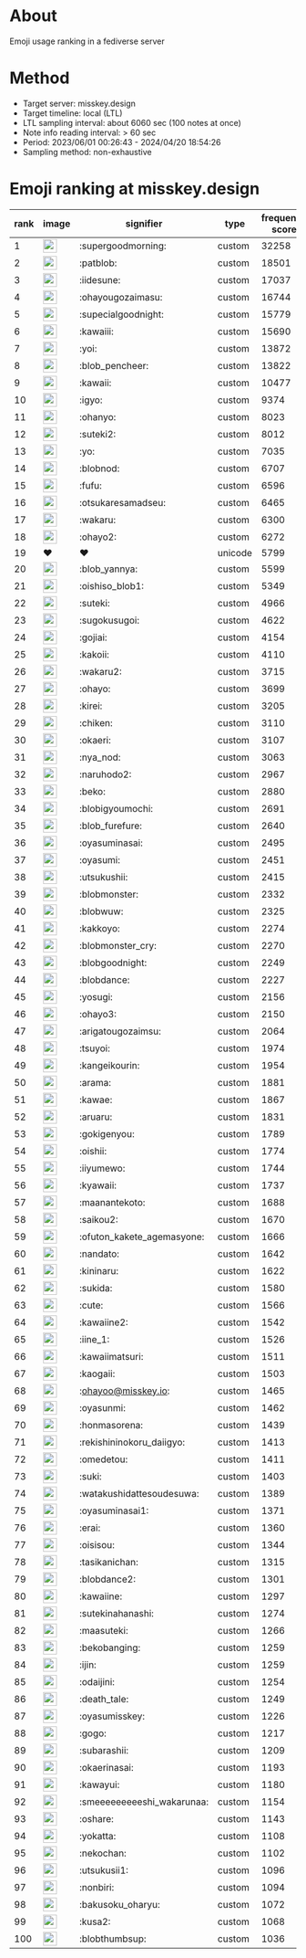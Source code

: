 # About
Emoji usage ranking in a fediverse server

# Method
- Target server: misskey.design
- Target timeline: local (LTL)
- LTL sampling interval: about 6060 sec (100 notes at once)
- Note info reading interval: > 60 sec
- Period: 2023/06/01 00:26:43 - 2024/04/20 18:54:26 
- Sampling method: non-exhaustive

# Emoji ranking at misskey.design

|rank|image|signifier|type|frequency score|
|----|----|----|----|----|
|1|<img height="24" src="https://misskey.design/emoji/supergoodmorning.webp">|:supergoodmorning:|custom|32258|
|2|<img height="24" src="https://misskey.design/emoji/patblob.webp">|:patblob:|custom|18501|
|3|<img height="24" src="https://misskey.design/emoji/iidesune.webp">|:iidesune:|custom|17037|
|4|<img height="24" src="https://misskey.design/emoji/ohayougozaimasu.webp">|:ohayougozaimasu:|custom|16744|
|5|<img height="24" src="https://misskey.design/emoji/supecialgoodnight.webp">|:supecialgoodnight:|custom|15779|
|6|<img height="24" src="https://misskey.design/emoji/kawaiii.webp">|:kawaiii:|custom|15690|
|7|<img height="24" src="https://misskey.design/emoji/yoi.webp">|:yoi:|custom|13872|
|8|<img height="24" src="https://misskey.design/emoji/blob_pencheer.webp">|:blob_pencheer:|custom|13822|
|9|<img height="24" src="https://misskey.design/emoji/kawaii.webp">|:kawaii:|custom|10477|
|10|<img height="24" src="https://misskey.design/emoji/igyo.webp">|:igyo:|custom|9374|
|11|<img height="24" src="https://misskey.design/emoji/ohanyo.webp">|:ohanyo:|custom|8023|
|12|<img height="24" src="https://misskey.design/emoji/suteki2.webp">|:suteki2:|custom|8012|
|13|<img height="24" src="https://misskey.design/emoji/yo.webp">|:yo:|custom|7035|
|14|<img height="24" src="https://misskey.design/emoji/blobnod.webp">|:blobnod:|custom|6707|
|15|<img height="24" src="https://misskey.design/emoji/fufu.webp">|:fufu:|custom|6596|
|16|<img height="24" src="https://misskey.design/emoji/otsukaresamadseu.webp">|:otsukaresamadseu:|custom|6465|
|17|<img height="24" src="https://misskey.design/emoji/wakaru.webp">|:wakaru:|custom|6300|
|18|<img height="24" src="https://misskey.design/emoji/ohayo2.webp">|:ohayo2:|custom|6272|
|19|❤|❤|unicode|5799|
|20|<img height="24" src="https://misskey.design/emoji/blob_yannya.webp">|:blob_yannya:|custom|5599|
|21|<img height="24" src="https://misskey.design/emoji/oishiso_blob1.webp">|:oishiso_blob1:|custom|5349|
|22|<img height="24" src="https://misskey.design/emoji/suteki.webp">|:suteki:|custom|4966|
|23|<img height="24" src="https://misskey.design/emoji/sugokusugoi.webp">|:sugokusugoi:|custom|4622|
|24|<img height="24" src="https://misskey.design/emoji/gojiai.webp">|:gojiai:|custom|4154|
|25|<img height="24" src="https://misskey.design/emoji/kakoii.webp">|:kakoii:|custom|4110|
|26|<img height="24" src="https://misskey.design/emoji/wakaru2.webp">|:wakaru2:|custom|3715|
|27|<img height="24" src="https://misskey.design/emoji/ohayo.webp">|:ohayo:|custom|3699|
|28|<img height="24" src="https://misskey.design/emoji/kirei.webp">|:kirei:|custom|3205|
|29|<img height="24" src="https://misskey.design/emoji/chiken.webp">|:chiken:|custom|3110|
|30|<img height="24" src="https://misskey.design/emoji/okaeri.webp">|:okaeri:|custom|3107|
|31|<img height="24" src="https://misskey.design/emoji/nya_nod.webp">|:nya_nod:|custom|3063|
|32|<img height="24" src="https://misskey.design/emoji/naruhodo2.webp">|:naruhodo2:|custom|2967|
|33|<img height="24" src="https://misskey.design/emoji/beko.webp">|:beko:|custom|2880|
|34|<img height="24" src="https://misskey.design/emoji/blobigyoumochi.webp">|:blobigyoumochi:|custom|2691|
|35|<img height="24" src="https://misskey.design/emoji/blob_furefure.webp">|:blob_furefure:|custom|2640|
|36|<img height="24" src="https://misskey.design/emoji/oyasuminasai.webp">|:oyasuminasai:|custom|2495|
|37|<img height="24" src="https://misskey.design/emoji/oyasumi.webp">|:oyasumi:|custom|2451|
|38|<img height="24" src="https://misskey.design/emoji/utsukushii.webp">|:utsukushii:|custom|2415|
|39|<img height="24" src="https://misskey.design/emoji/blobmonster.webp">|:blobmonster:|custom|2332|
|40|<img height="24" src="https://misskey.design/emoji/blobwuw.webp">|:blobwuw:|custom|2325|
|41|<img height="24" src="https://misskey.design/emoji/kakkoyo.webp">|:kakkoyo:|custom|2274|
|42|<img height="24" src="https://misskey.design/emoji/blobmonster_cry.webp">|:blobmonster_cry:|custom|2270|
|43|<img height="24" src="https://misskey.design/emoji/blobgoodnight.webp">|:blobgoodnight:|custom|2249|
|44|<img height="24" src="https://misskey.design/emoji/blobdance.webp">|:blobdance:|custom|2227|
|45|<img height="24" src="https://misskey.design/emoji/yosugi.webp">|:yosugi:|custom|2156|
|46|<img height="24" src="https://misskey.design/emoji/ohayo3.webp">|:ohayo3:|custom|2150|
|47|<img height="24" src="https://misskey.design/emoji/arigatougozaimsu.webp">|:arigatougozaimsu:|custom|2064|
|48|<img height="24" src="https://misskey.design/emoji/tsuyoi.webp">|:tsuyoi:|custom|1974|
|49|<img height="24" src="https://misskey.design/emoji/kangeikourin.webp">|:kangeikourin:|custom|1954|
|50|<img height="24" src="https://misskey.design/emoji/arama.webp">|:arama:|custom|1881|
|51|<img height="24" src="https://misskey.design/emoji/kawae.webp">|:kawae:|custom|1867|
|52|<img height="24" src="https://misskey.design/emoji/aruaru.webp">|:aruaru:|custom|1831|
|53|<img height="24" src="https://misskey.design/emoji/gokigenyou.webp">|:gokigenyou:|custom|1789|
|54|<img height="24" src="https://misskey.design/emoji/oishii.webp">|:oishii:|custom|1774|
|55|<img height="24" src="https://misskey.design/emoji/iiyumewo.webp">|:iiyumewo:|custom|1744|
|56|<img height="24" src="https://misskey.design/emoji/kyawaii.webp">|:kyawaii:|custom|1737|
|57|<img height="24" src="https://misskey.design/emoji/maanantekoto.webp">|:maanantekoto:|custom|1688|
|58|<img height="24" src="https://misskey.design/emoji/saikou2.webp">|:saikou2:|custom|1670|
|59|<img height="24" src="https://misskey.design/emoji/ofuton_kakete_agemasyone.webp">|:ofuton_kakete_agemasyone:|custom|1666|
|60|<img height="24" src="https://misskey.design/emoji/nandato.webp">|:nandato:|custom|1642|
|61|<img height="24" src="https://misskey.design/emoji/kininaru.webp">|:kininaru:|custom|1622|
|62|<img height="24" src="https://misskey.design/emoji/sukida.webp">|:sukida:|custom|1580|
|63|<img height="24" src="https://misskey.design/emoji/cute.webp">|:cute:|custom|1566|
|64|<img height="24" src="https://misskey.design/emoji/kawaiine2.webp">|:kawaiine2:|custom|1542|
|65|<img height="24" src="https://misskey.design/emoji/iine_1.webp">|:iine_1:|custom|1526|
|66|<img height="24" src="https://misskey.design/emoji/kawaiimatsuri.webp">|:kawaiimatsuri:|custom|1511|
|67|<img height="24" src="https://misskey.design/emoji/kaogaii.webp">|:kaogaii:|custom|1503|
|68|<img height="24" src="https://misskey.design/emoji/ohayoo.webp">|:ohayoo@misskey.io:|custom|1465|
|69|<img height="24" src="https://misskey.design/emoji/oyasunmi.webp">|:oyasunmi:|custom|1462|
|70|<img height="24" src="https://misskey.design/emoji/honmasorena.webp">|:honmasorena:|custom|1439|
|71|<img height="24" src="https://misskey.design/emoji/rekishininokoru_daiigyo.webp">|:rekishininokoru_daiigyo:|custom|1413|
|72|<img height="24" src="https://misskey.design/emoji/omedetou.webp">|:omedetou:|custom|1411|
|73|<img height="24" src="https://misskey.design/emoji/suki.webp">|:suki:|custom|1403|
|74|<img height="24" src="https://misskey.design/emoji/watakushidattesoudesuwa.webp">|:watakushidattesoudesuwa:|custom|1389|
|75|<img height="24" src="https://misskey.design/emoji/oyasuminasai1.webp">|:oyasuminasai1:|custom|1371|
|76|<img height="24" src="https://misskey.design/emoji/erai.webp">|:erai:|custom|1360|
|77|<img height="24" src="https://misskey.design/emoji/oisisou.webp">|:oisisou:|custom|1344|
|78|<img height="24" src="https://misskey.design/emoji/tasikanichan.webp">|:tasikanichan:|custom|1315|
|79|<img height="24" src="https://misskey.design/emoji/blobdance2.webp">|:blobdance2:|custom|1301|
|80|<img height="24" src="https://misskey.design/emoji/kawaiine.webp">|:kawaiine:|custom|1297|
|81|<img height="24" src="https://misskey.design/emoji/sutekinahanashi.webp">|:sutekinahanashi:|custom|1274|
|82|<img height="24" src="https://misskey.design/emoji/maasuteki.webp">|:maasuteki:|custom|1266|
|83|<img height="24" src="https://misskey.design/emoji/bekobanging.webp">|:bekobanging:|custom|1259|
|84|<img height="24" src="https://misskey.design/emoji/ijin.webp">|:ijin:|custom|1259|
|85|<img height="24" src="https://misskey.design/emoji/odaijini.webp">|:odaijini:|custom|1254|
|86|<img height="24" src="https://misskey.design/emoji/death_tale.webp">|:death_tale:|custom|1249|
|87|<img height="24" src="https://misskey.design/emoji/oyasumisskey.webp">|:oyasumisskey:|custom|1226|
|88|<img height="24" src="https://misskey.design/emoji/gogo.webp">|:gogo:|custom|1217|
|89|<img height="24" src="https://misskey.design/emoji/subarashii.webp">|:subarashii:|custom|1209|
|90|<img height="24" src="https://misskey.design/emoji/okaerinasai.webp">|:okaerinasai:|custom|1193|
|91|<img height="24" src="https://misskey.design/emoji/kawayui.webp">|:kawayui:|custom|1180|
|92|<img height="24" src="https://misskey.design/emoji/smeeeeeeeeeshi_wakarunaa.webp">|:smeeeeeeeeeshi_wakarunaa:|custom|1154|
|93|<img height="24" src="https://misskey.design/emoji/oshare.webp">|:oshare:|custom|1143|
|94|<img height="24" src="https://misskey.design/emoji/yokatta.webp">|:yokatta:|custom|1108|
|95|<img height="24" src="https://misskey.design/emoji/nekochan.webp">|:nekochan:|custom|1102|
|96|<img height="24" src="https://misskey.design/emoji/utsukusii1.webp">|:utsukusii1:|custom|1096|
|97|<img height="24" src="https://misskey.design/emoji/nonbiri.webp">|:nonbiri:|custom|1094|
|98|<img height="24" src="https://misskey.design/emoji/bakusoku_oharyu.webp">|:bakusoku_oharyu:|custom|1072|
|99|<img height="24" src="https://misskey.design/emoji/kusa2.webp">|:kusa2:|custom|1068|
|100|<img height="24" src="https://misskey.design/emoji/blobthumbsup.webp">|:blobthumbsup:|custom|1036|
